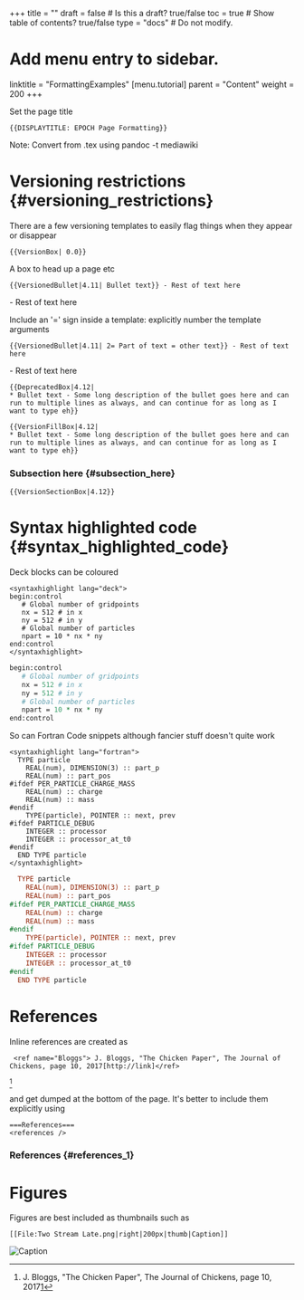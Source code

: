 +++
title = ""
draft = false  # Is this a draft? true/false
toc = true  # Show table of contents? true/false
type = "docs"  # Do not modify.

# Add menu entry to sidebar.
linktitle = "FormattingExamples"
[menu.tutorial]
  parent = "Content"
  weight = 200
+++

Set the page title

    {{DISPLAYTITLE: EPOCH Page Formatting}}

Note: Convert from .tex using pandoc -t mediawiki

# Versioning restrictions {#versioning_restrictions}

There are a few versioning templates to easily flag things when they
appear or disappear

    {{VersionBox| 0.0}}

A box to head up a page etc

    {{VersionedBullet|4.11| Bullet text}} - Rest of text here

\- Rest of text here

Include an '=' sign inside a template: explicitly number the template
arguments

    {{VersionedBullet|4.11| 2= Part of text = other text}} - Rest of text here

\- Rest of text here

    {{DeprecatedBox|4.12|
    * Bullet text - Some long description of the bullet goes here and can run to multiple lines as always, and can continue for as long as I want to type eh}}

    {{VersionFillBox|4.12|
    * Bullet text - Some long description of the bullet goes here and can run to multiple lines as always, and can continue for as long as I want to type eh}}

### Subsection here {#subsection_here}

    {{VersionSectionBox|4.12}}

# Syntax highlighted code {#syntax_highlighted_code}

Deck blocks can be coloured

    <syntaxhighlight lang="deck">
    begin:control
       # Global number of gridpoints
       nx = 512 # in x
       ny = 512 # in y
       # Global number of particles
       npart = 10 * nx * ny
    end:control
    </syntaxhighlight>

```perl
begin:control
   # Global number of gridpoints
   nx = 512 # in x
   ny = 512 # in y
   # Global number of particles
   npart = 10 * nx * ny
end:control
```

So can Fortran Code snippets although fancier stuff doesn't quite work

    <syntaxhighlight lang="fortran">
      TYPE particle
        REAL(num), DIMENSION(3) :: part_p
        REAL(num) :: part_pos
    #ifdef PER_PARTICLE_CHARGE_MASS
        REAL(num) :: charge
        REAL(num) :: mass
    #endif
        TYPE(particle), POINTER :: next, prev
    #ifdef PARTICLE_DEBUG
        INTEGER :: processor
        INTEGER :: processor_at_t0
    #endif
      END TYPE particle
    </syntaxhighlight>

```fortran
  TYPE particle
    REAL(num), DIMENSION(3) :: part_p
    REAL(num) :: part_pos
#ifdef PER_PARTICLE_CHARGE_MASS
    REAL(num) :: charge
    REAL(num) :: mass
#endif
    TYPE(particle), POINTER :: next, prev
#ifdef PARTICLE_DEBUG
    INTEGER :: processor
    INTEGER :: processor_at_t0
#endif
  END TYPE particle
```

# References

Inline references are created as

     <ref name="Bloggs"> J. Bloggs, "The Chicken Paper", The Journal of Chickens, page 10, 2017[http://link]</ref>

[^1]

and get dumped at the bottom of the page. It's better to include them
explicitly using

    ===References===
    <references />

### References {#references_1}

<references />

# Figures

Figures are best included as thumbnails such as

    [[File:Two Stream Late.png|right|200px|thumb|Caption]]

![Caption](/tutorial/img/Two_Stream_Late.png)

[^1]: J. Bloggs, "The Chicken Paper", The Journal of Chickens, page
    10, 2017[1](http://link)
